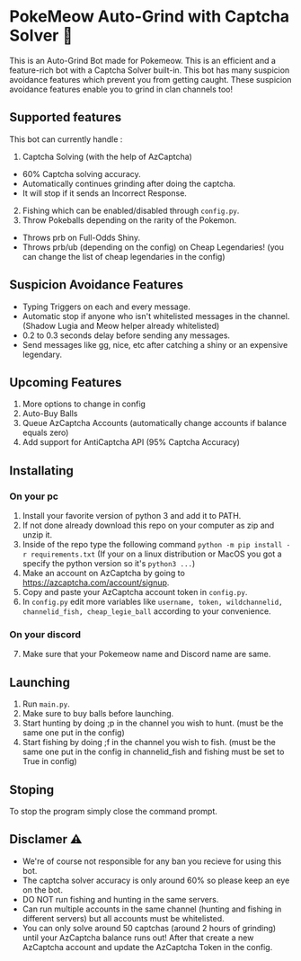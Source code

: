 # PokeMeow Auto-Grind with Captcha Solver 🤖
This is an Auto-Grind Bot made for Pokemeow. This is an efficient and a feature-rich bot with a Captcha Solver built-in. This bot has many suspicion avoidance features which prevent you from getting caught. These suspicion avoidance features enable you to grind in clan channels too!

## Supported features
This bot can currently handle :
1. Captcha Solving (with the help of AzCaptcha)
- 60% Captcha solving accuracy.
- Automatically continues grinding after doing the captcha.
- It will stop if it sends an Incorrect Response.
2. Fishing which can be enabled/disabled through `config.py`.
3. Throw Pokeballs depending on the rarity of the Pokemon.
- Throws prb on Full-Odds Shiny.
- Throws prb/ub (depending on the config) on Cheap Legendaries! (you can change the list of cheap legendaries in the config)

## Suspicion Avoidance Features
- Typing Triggers on each and every message.
- Automatic stop if anyone who isn't whitelisted messages in the channel. (Shadow Lugia and Meow helper already whitelisted)
- 0.2 to 0.3 seconds delay before sending any messages.
- Send messages like gg, nice, etc after catching a shiny or an expensive legendary. 

## Upcoming Features
1. More options to change in config
2. Auto-Buy Balls
3. Queue AzCaptcha Accounts (automatically change accounts if balance equals zero)
4. Add support for AntiCaptcha API (95% Captcha Accuracy)

## Installating

### On your pc
1. Install your favorite version of python 3 and add it to PATH.
2. If not done already download this repo on your computer as zip and unzip it.
3. Inside of the repo type the following command `python -m pip install -r requirements.txt` (If your on a linux distribution or MacOS you got a specify the python version so it's `python3 ...`)
4. Make an account on AzCaptcha by going to https://azcaptcha.com/account/signup.
5. Copy and paste your AzCaptcha account token in `config.py`.
6. In `config.py` edit more variables like `username, token, wildchannelid, channelid_fish, cheap_legie_ball` according to your convenience.

### On your discord
7. Make sure that your Pokemeow name and Discord name are same.

## Launching 
1. Run `main.py`.
2. Make sure to buy balls before launching.
3. Start hunting by doing ;p in the channel you wish to hunt. (must be the same one put in the config)
4. Start fishing by doing ;f in the channel you wish to fish. (must be the same one put in the config in channelid_fish and fishing must be set to True in config)

## Stoping
To stop the program simply close the command prompt.

## Disclamer ⚠️
- We're of course not responsible for any ban you recieve for using this bot.
- The captcha solver accuracy is only around 60% so please keep an eye on the bot.
- DO NOT run fishing and hunting in the same servers.
- Can run multiple accounts in the same channel (hunting and fishing in different servers) but all accounts must be whitelisted.
- You can only solve around 50 captchas (around 2 hours of grinding) until your AzCaptcha balance runs out! After that create a new AzCaptcha account and update the AzCaptcha Token in the config.
